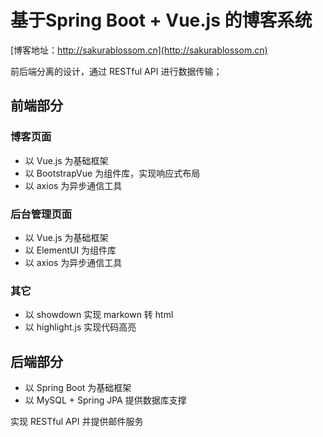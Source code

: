 # 基于Spring Boot + Vue.js 的博客系统
[博客地址：http://sakurablossom.cn](http://sakurablossom.cn)

前后端分离的设计，通过 RESTful API 进行数据传输；

## 前端部分

### 博客页面
* 以 Vue.js 为基础框架
* 以 BootstrapVue 为组件库，实现响应式布局
* 以 axios 为异步通信工具

### 后台管理页面
* 以 Vue.js 为基础框架
* 以 ElementUI 为组件库
* 以 axios 为异步通信工具

### 其它
* 以 showdown 实现 markown 转 html 
* 以 highlight.js 实现代码高亮

## 后端部分
* 以 Spring Boot 为基础框架
* 以 MySQL + Spring JPA 提供数据库支撑

实现 RESTful API 并提供邮件服务

